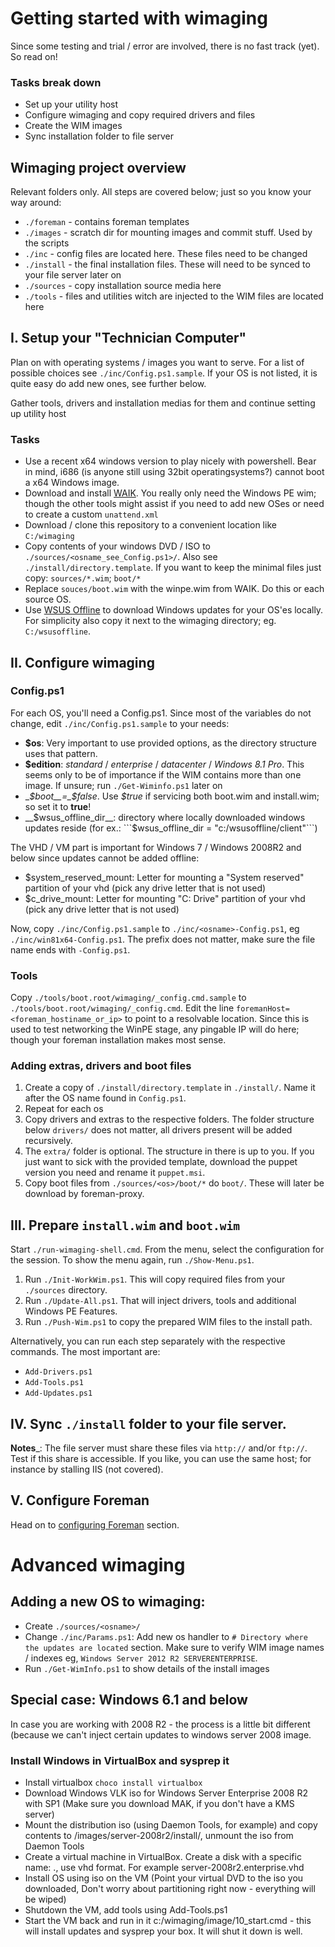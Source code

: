 # Getting started with wimaging
Since some testing and trial / error are involved, there is no fast track (yet). So read on!

### Tasks break down
- Set up your utility host
- Configure wimaging and copy required drivers and files
- Create the WIM images
- Sync installation folder to file server

## Wimaging project overview
Relevant folders only. All steps are covered below; just so you know your way around:

- `./foreman` - contains foreman templates
- `./images` - scratch dir for mounting images and commit stuff. Used by the scripts
- `./inc` - config files are located here. These files need to be changed
- `./install` - the final installation files. These will need to be synced to your file server later on
- `./sources` - copy installation source media here
- `./tools` - files and utilities witch are injected to the WIM files are located here

## I. Setup your "Technician Computer"
Plan on with operating systems / images you want to serve. For a list of possible
choices see `./inc/Config.ps1.sample`.
If your OS is not listed, it is quite easy do add new ones, see further below.

Gather tools, drivers and installation medias for them and continue setting up utility host

### Tasks

- Use a recent x64 windows version to play nicely with powershell. Bear in mind, i686 (is anyone still using 32bit operatingsystems?) cannot boot a x64 Windows image.
- Download and install [WAIK](http://www.microsoft.com/en-us/download/details.aspx?id=30652). You really only need the Windows PE wim; though the other tools might assist if you need to add new OSes or need to create a custom `unattend.xml`
- Download / clone this repository to a convenient location like `C:/wimaging`
- Copy contents of your windows DVD / ISO to `./sources/<osname_see_Config.ps1>/`. Also see `./install/directory.template`. If you want to keep the minimal files just copy: `sources/*.wim`; `boot/*`
- Replace `souces/boot.wim` with the winpe.wim from WAIK. Do this or each source OS.
- Use [WSUS Offline](http://download.wsusoffline.net/) to download Windows updates for your OS'es locally. For simplicity also copy it next to the wimaging directory; eg. `C:/wsusoffline`.

## II. Configure wimaging
### Config.ps1
For each OS, you'll need a Config.ps1. Since most of the variables do not change, edit `./inc/Config.ps1.sample` to your needs:
- __$os__: Very important to use provided options, as the directory structure uses that pattern.
- __$edition__: _standard_ / _enterprise_ / _datacenter_ / _Windows 8.1 Pro_. This seems only to be of importance if the WIM contains more than one image. If unsure; run `./Get-Wiminfo.ps1` later on
- __$boot__=_$false_. Use _$true_ if servicing both boot.wim and install.wim; so set it to __true__!
- __$wsus_offline_dir__: directory where locally downloaded windows updates reside (for ex.: ```$wsus_offline_dir = "c:/wsusoffline/client"```)

The VHD / VM part is important for Windows 7 / Windows 2008R2 and below since updates cannot be added offline:
- $system_reserved_mount: Letter for mounting a "System reserved" partition of your vhd (pick any drive letter that is not used)
- $c_drive_mount: Letter for mounting "C: Drive" partition of your vhd (pick any drive letter that is not used)

Now, copy `./inc/Config.ps1.sample` to `./inc/<osname>-Config.ps1`, eg `./inc/win81x64-Config.ps1`.
The prefix does not matter, make sure the file name ends with `-Config.ps1`.

### Tools
Copy `./tools/boot.root/wimaging/_config.cmd.sample` to `./tools/boot.root/wimaging/_config.cmd`.
Edit the line `foremanHost=<foreman_hostiname_or_ip>` to point to a resolvable location.
Since this is used to test networking the WinPE stage, any pingable IP will do here; though your foreman installation makes most sense.

### Adding extras, drivers and boot files
1. Create a copy of `./install/directory.template` in `./install/`. Name it after the OS name found in `Config.ps1`.
2. Repeat for each os
3. Copy drivers and extras to the respective folders. The folder structure below `drivers/` does not matter, all drivers present will be added recursively.
4. The `extra/` folder is optional. The structure in there is up to you. If you just want to sick with the provided template, download the puppet version you need and rename it `puppet.msi`.
5. Copy boot files from `./sources/<os>/boot/*` do `boot/`. These will later be download by foreman-proxy.

## III. Prepare `install.wim` and `boot.wim`
Start `./run-wimaging-shell.cmd`. From the menu, select the configuration for the session.
To show the menu again, run `./Show-Menu.ps1`.

1. Run `./Init-WorkWim.ps1`. This will copy required files from your `./sources` directory.
2. Run `./Update-All.ps1`. That will inject drivers, tools and additional Windows PE Features.
3. Run `./Push-Wim.ps1` to copy the prepared WIM files to the install path.

Alternatively, you can run each step separately with the respective commands. The most important are:
- `Add-Drivers.ps1`
- `Add-Tools.ps1`
- `Add-Updates.ps1`

## IV. Sync `./install` folder to your file server.
__Notes___: The file server must share these files via `http://` and/or `ftp://`. Test if this share is accessible. If you like, you can use the same host; for instance by stalling IIS (not covered).

## V. Configure Foreman
Head on to [configuring Foreman](doc/foreman.md) section.


# Advanced wimaging
## Adding a new OS to wimaging:
- Create `./sources/<osname>/`
- Change `./inc/Params.ps1`: Add new os handler to ```# Directory where the updates are located``` section. Make sure to verify WIM image names / indexes eg, `Windows Server 2012 R2 SERVERENTERPRISE`.
- Run `./Get-WimInfo.ps1` to show details of the install images

## Special case: Windows 6.1 and below
In case you are working with 2008 R2 - the process is a little bit different (because we can't inject certain updates to windows server 2008 image.
### Install Windows in VirtualBox and sysprep it
- Install virtualbox ```choco install virtualbox```
- Download Windows VLK iso for Windows Server Enterprise 2008 R2 with SP1 (Make sure you download MAK, if you don't have a KMS server)
- Mount the distribution iso (using Daemon Tools, for example) and copy contents to /images/server-2008r2/install/, unmount the iso from Daemon Tools
- Create a virtual machine in VirtualBox. Create a disk with a specific name: <os>.<edition>, use vhd format. For example server-2008r2.enterprise.vhd
- Install OS using iso on the VM (Point your virtual DVD to the iso you downloaded, Don't worry about partitioning right now - everything will be wiped)
- Shutdown the VM, add tools using Add-Tools.ps1
- Start the VM back and run in it c:/wimaging/image/10_start.cmd - this will install updates and sysprep your box. It will shut it down is well.



